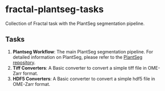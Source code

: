 # fractal-plantseg-tasks

Collection of Fractal task with the PlantSeg segmentation pipeline.

## Tasks

1. **Plantseg Workflow**: The main PlantSeg segmentation pipeline. For detailed information on PlantSeg, please refer to the [PlantSeg repository](https://github.com/kreshuklab/plant-seg).
2. **Tiff Converters**: A Basic converter to convert a simple tiff file in OME-Zarr format.
3. **HDF5 Converters**: A Basic converter to convert a simple hdf5 file in OME-Zarr format.
